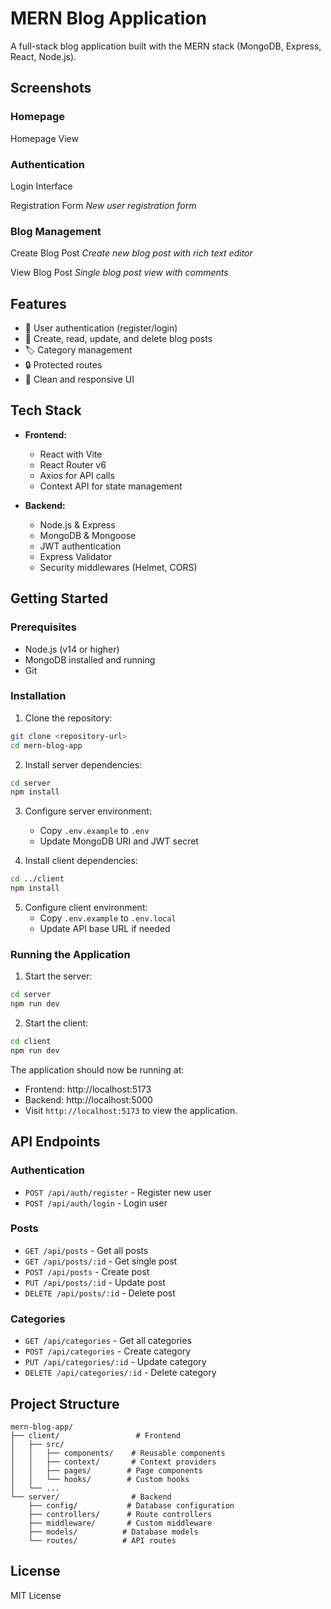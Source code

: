 # MERN Blog Application

A full-stack blog application built with the MERN stack (MongoDB, Express, React, Node.js).

## Screenshots

### Homepage
Homepage View

### Authentication
Login Interface

Registration Form
*New user registration form*

### Blog Management
Create Blog Post
*Create new blog post with rich text editor*

View Blog Post
*Single blog post view with comments*

## Features

- 👤 User authentication (register/login)
- 📝 Create, read, update, and delete blog posts
- 🏷️ Category management
- 🔒 Protected routes
- 💅 Clean and responsive UI

## Tech Stack

- **Frontend:**
  - React with Vite
  - React Router v6
  - Axios for API calls
  - Context API for state management

- **Backend:**
  - Node.js & Express
  - MongoDB & Mongoose
  - JWT authentication
  - Express Validator
  - Security middlewares (Helmet, CORS)

## Getting Started

### Prerequisites

- Node.js (v14 or higher)
- MongoDB installed and running
- Git

### Installation

1. Clone the repository:
```sh
git clone <repository-url>
cd mern-blog-app
```

2. Install server dependencies:
```sh
cd server
npm install
```

3. Configure server environment:
   - Copy `.env.example` to `.env`
   - Update MongoDB URI and JWT secret

4. Install client dependencies:
```sh
cd ../client
npm install
```

5. Configure client environment:
   - Copy `.env.example` to `.env.local`
   - Update API base URL if needed

### Running the Application

1. Start the server:
```sh
cd server
npm run dev
```

2. Start the client:
```sh
cd client
npm run dev
```

The application should now be running at:
- Frontend: http://localhost:5173
- Backend: http://localhost:5000
- Visit `http://localhost:5173` to view the application.

## API Endpoints

### Authentication
- `POST /api/auth/register` - Register new user
- `POST /api/auth/login` - Login user

### Posts
- `GET /api/posts` - Get all posts
- `GET /api/posts/:id` - Get single post
- `POST /api/posts` - Create post
- `PUT /api/posts/:id` - Update post
- `DELETE /api/posts/:id` - Delete post

### Categories
- `GET /api/categories` - Get all categories
- `POST /api/categories` - Create category
- `PUT /api/categories/:id` - Update category
- `DELETE /api/categories/:id` - Delete category

## Project Structure

```
mern-blog-app/
├── client/                 # Frontend
│   ├── src/
│   │   ├── components/    # Reusable components
│   │   ├── context/       # Context providers
│   │   ├── pages/        # Page components
│   │   └── hooks/        # Custom hooks
│   └── ...
└── server/                # Backend
    ├── config/           # Database configuration
    ├── controllers/      # Route controllers
    ├── middleware/       # Custom middleware
    ├── models/          # Database models
    └── routes/          # API routes
```

## License

MIT License





